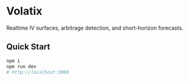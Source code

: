 # Volatix

Realtime IV surfaces, arbitrage detection, and short-horizon forecasts.

## Quick Start
```bash
npm i
npm run dev
# http://localhost:3000
